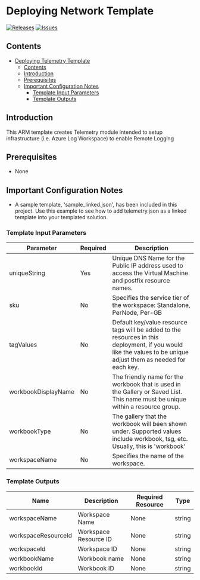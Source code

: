 
# Deploying Network Template

[![Releases](https://img.shields.io/github/release/f5networks/f5-azure-arm-templates-v2.svg)](https://github.com/f5networks/f5-azure-arm-templates-v2/releases)
[![Issues](https://img.shields.io/github/issues/f5networks/f5-azure-arm-templates-v2.svg)](https://github.com/f5networks/f5-azure-arm-templates-v2/issues)

## Contents

- [Deploying Telemetry Template](#deploying-telemetry-template)
  - [Contents](#contents)
  - [Introduction](#introduction)
  - [Prerequisites](#prerequisites)
  - [Important Configuration Notes](#important-configuration-notes)
    - [Template Input Parameters](#template-input-parameters)
    - [Template Outputs](#template-outputs)

## Introduction

This ARM template creates Telemetry module intended to setup infrastructure (i.e. Azure Log Workspace) to enable Remote Logging

## Prerequisites

 - None
 
## Important Configuration Notes

 - A sample template, 'sample_linked.json', has been included in this project. Use this example to see how to add telemetry.json as a linked template into your templated solution.


### Template Input Parameters

| Parameter | Required | Description |
| --- | --- | --- |
| uniqueString | Yes | Unique DNS Name for the Public IP address used to access the Virtual Machine and postfix resource names. |
| sku | No | Specifies the service tier of the workspace: Standalone, PerNode, Per-GB |
| tagValues | No | Default key/value resource tags will be added to the resources in this deployment, if you would like the values to be unique adjust them as needed for each key. |
| workbookDisplayName | No | The friendly name for the workbook that is used in the Gallery or Saved List.  This name must be unique within a resource group. |
| workbookType | No | The gallery that the workbook will been shown under. Supported values include workbook, tsg, etc. Usually, this is 'workbook' | 
| workspaceName | No | Specifies the name of the workspace. |
### Template Outputs

| Name | Description | Required Resource | Type |
| --- | --- | --- | --- |
| workspaceName | Workspace Name | None | string |
| workspaceResourceId | Workspace Resource ID | None  | string |
| workspaceId | Workspace ID | None | string |
| workbookName | Workbook name | None | string |
| workbookId | Workbook ID | None | string |


